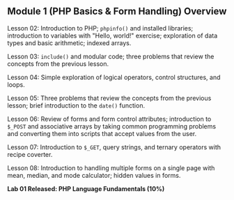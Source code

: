 ## Module 1 (PHP Basics & Form Handling) Overview

Lesson 02: Introduction to PHP; `phpinfo()` and installed libraries; introduction to variables with "Hello, world!" exercise; exploration of data types and basic arithmetic; indexed arrays. 

Lesson 03: `include()` and modular code; three problems that review the concepts from the previous lesson.

Lesson 04: Simple exploration of logical operators, control structures, and loops.

Lesson 05: Three problems that review the concepts from the previous lesson; brief introduction to the `date()` function.

Lesson 06: Review of forms and form control attributes; introduction to `$_POST` and associative arrays by taking common programming problems and converting them into scripts that accept values from the user.

Lesson 07: Introduction to `$_GET`, query strings, and ternary operators with recipe coverter.

Lesson 08: Introduction to handling multiple forms on a single page with mean, median, and mode calculator; hidden values in forms.


**Lab 01 Released: PHP Language Fundamentals (10%)**